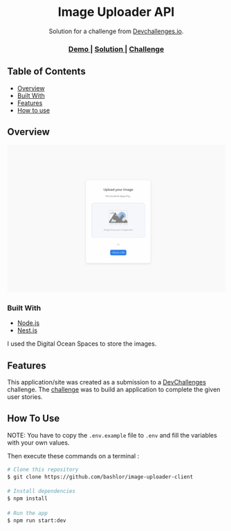 <h1 align="center">Image Uploader API</h1>

<div align="center">
   Solution for a challenge from  <a href="http://devchallenges.io" target="_blank">Devchallenges.io</a>.
</div>

<div align="center">
  <h3>
    <a href="https://{your-demo-link.your-domain">
      Demo
    </a>
    <span> | </span>
    <a href="https://bashlor-image-uploader-api.onrender.com">
      Solution
    </a>
    <span> | </span>
    <a href="https://devchallenges.io/challenges/O2iGT9yBd6xZBrOcVirx">
      Challenge
    </a>
  </h3>
</div>

<!-- TABLE OF CONTENTS -->

## Table of Contents

- [Overview](#overview)
- [Built With](#built-with)
- [Features](#features)
- [How to use](#how-to-use)

<!-- OVERVIEW -->

## Overview

![screenshot](https://raw.githubusercontent.com/bashlor/image-uploader-client/main/resources/presentation.png)


### Built With

- [Node.js](https://nodejs.org/en/)
- [Nest.js](https://nestjs.com/)

I used the Digital Ocean Spaces to store the images.

## Features


This application/site was created as a submission to a [DevChallenges](https://devchallenges.io/challenges) challenge. The [challenge](https://devchallenges.io/challenges/O2iGT9yBd6xZBrOcVirx) was to build an application to complete the given user stories.

## How To Use

NOTE: You have to copy the `.env.example` file to `.env` and fill the variables with your own values.


Then execute these commands on a terminal :

```bash
# Clone this repository
$ git clone https://github.com/bashlor/image-uploader-client

# Install dependencies
$ npm install

# Run the app
$ npm run start:dev
```
